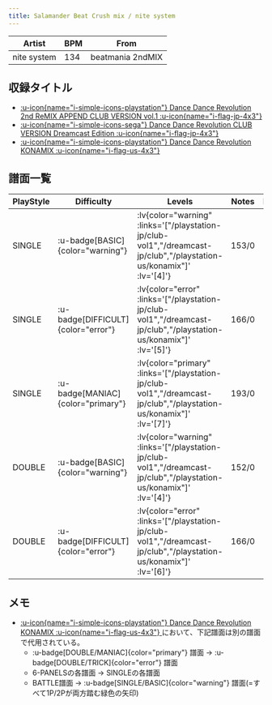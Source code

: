 ```yaml
---
title: Salamander Beat Crush mix / nite system
---
```


|Artist|BPM|From|
|------|---|----|
|nite system|134|beatmania 2ndMIX|

## 収録タイトル

- [ :u-icon{name="i-simple-icons-playstation"} Dance Dance Revolution 2nd ReMIX APPEND CLUB VERSION vol.1 :u-icon{name="i-flag-jp-4x3"} ](/playstation-jp/club-vol1)
- [ :u-icon{name="i-simple-icons-sega"} Dance Dance Revolution CLUB VERSION Dreamcast Edition :u-icon{name="i-flag-jp-4x3"} ](/dreamcast-jp/club)
- [ :u-icon{name="i-simple-icons-playstation"} Dance Dance Revolution KONAMIX :u-icon{name="i-flag-us-4x3"} ](/playstation-us/konamix)

## 譜面一覧

|PlayStyle|Difficulty|Levels|Notes|Movie|
|---------|----------|------|-----|-----|
|SINGLE| :u-badge[BASIC]{color="warning"} | :lv{color="warning" :links='["/playstation-jp/club-vol1","/dreamcast-jp/club","/playstation-us/konamix"]' :lv='[4]'} |153/0||
|SINGLE| :u-badge[DIFFICULT]{color="error"} | :lv{color="error" :links='["/playstation-jp/club-vol1","/dreamcast-jp/club","/playstation-us/konamix"]' :lv='[5]'} |166/0||
|SINGLE| :u-badge[MANIAC]{color="primary"} | :lv{color="primary" :links='["/playstation-jp/club-vol1","/dreamcast-jp/club","/playstation-us/konamix"]' :lv='[7]'} |193/0||
|DOUBLE| :u-badge[BASIC]{color="warning"} | :lv{color="warning" :links='["/playstation-jp/club-vol1","/dreamcast-jp/club","/playstation-us/konamix"]' :lv='[4]'} |152/0||
|DOUBLE| :u-badge[DIFFICULT]{color="error"} | :lv{color="error" :links='["/playstation-jp/club-vol1","/dreamcast-jp/club","/playstation-us/konamix"]' :lv='[6]'} |166/0||

## メモ

- [ :u-icon{name="i-simple-icons-playstation"} Dance Dance Revolution KONAMIX :u-icon{name="i-flag-us-4x3"} ](/playstation-us/konamix)において、下記譜面は別の譜面で代用されている。
  - :u-badge[DOUBLE/MANIAC]{color="primary"} 譜面 →  :u-badge[DOUBLE/TRICK]{color="error"} 譜面
  - 6-PANELSの各譜面 → SINGLEの各譜面
  - BATTLE譜面 → :u-badge[SINGLE/BASIC]{color="warning"} 譜面(=すべて1P/2Pが両方踏む緑色の矢印)
